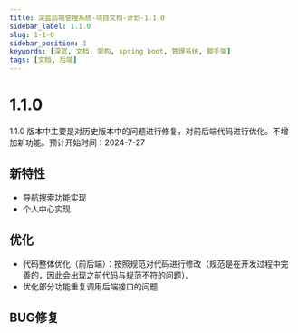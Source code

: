 ```yaml
---
title: 深蓝后端管理系统-项目文档-计划-1.1.0
sidebar_label: 1.1.0
slug: 1-1-0
sidebar_position: 1
keywords: [深蓝, 文档, 架构, spring boot, 管理系统, 脚手架]
tags: [文档, 后端]
---
```


# 1.1.0

1.1.0 版本中主要是对历史版本中的问题进行修复，对前后端代码进行优化。不增加新功能。预计开始时间：2024-7-27

## 新特性

- 导航搜索功能实现
- 个人中心实现

## 优化

- 代码整体优化（前后端）：按照规范对代码进行修改（规范是在开发过程中完善的，因此会出现之前代码与规范不符的问题）。
- 优化部分功能重复调用后端接口的问题

## BUG修复